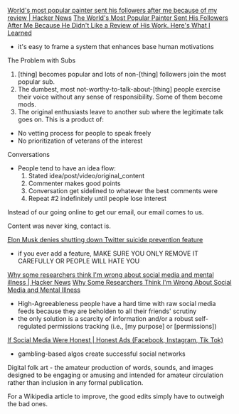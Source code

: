 
[World's most popular painter sent his followers after me because of my review | Hacker News](https://news.ycombinator.com/item?id=38077684)
[The World's Most Popular Painter Sent His Followers After Me Because He Didn't Like a Review of His Work. Here's What I Learned](https://news.artnet.com/art-world-archives/devon-rodriguez-parasocial-aesthetics-2380960)
- it's easy to frame a system that enhances base human motivations

The Problem with Subs
1. [thing] becomes popular and lots of non-[thing] followers join the most popular sub.
2. The dumbest, most not-worthy-to-talk-about-[thing] people exercise their
    voice without any sense of responsibility. Some of them become mods.
3. The original enthusiasts leave to another sub where the legitimate talk goes on.
This is a product of:
- No vetting process for people to speak freely
- No prioritization of veterans of the interest

Conversations
- People tend to have an idea flow:
    1. Stated idea/post/video/original_content
    2. Commenter makes good points
    3. Conversation get sidelined to whatever the best comments were
    4. Repeat #2 indefinitely until people lose interest

Instead of our going online to get our email, our email comes to us.

Content was never king, contact is.

[Elon Musk denies shutting down Twitter suicide prevention feature](https://nypost.com/2022/12/24/elon-musk-denies-shutting-down-twitter-suicide-prevention-feature/)
- if you ever add a feature, MAKE SURE YOU ONLY REMOVE IT CAREFULLY OR PEOPLE WILL HATE YOU

[Why some researchers think I'm wrong about social media and mental illness | Hacker News](https://news.ycombinator.com/item?id=35626755)
[Why Some Researchers Think I'm Wrong About Social Media and Mental Illness](https://www.afterbabel.com/p/why-some-researchers-think-im-wrong)
- High-Agreeableness people have a hard time with raw social media feeds because they are beholden to all their friends' scrutiny
- the only solution is a scarcity of information and/or a robust self-regulated permissions tracking (i.e., [my purpose] or [permissions])

[If Social Media Were Honest | Honest Ads (Facebook, Instagram, Tik Tok)](https://www.youtube.com/watch?v=P30zKmCEtRM)
- gambling-based algos create successful social networks

Digital folk art - the amateur production of words, sounds, and images designed to be engaging or amusing and intended for amateur circulation rather than inclusion in any formal publication.

For a Wikipedia article to improve, the good edits simply have to outweigh the bad ones.
